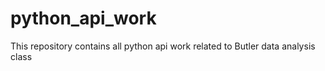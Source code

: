 # python_api_work
This repository contains all python api work related to Butler data analysis class
